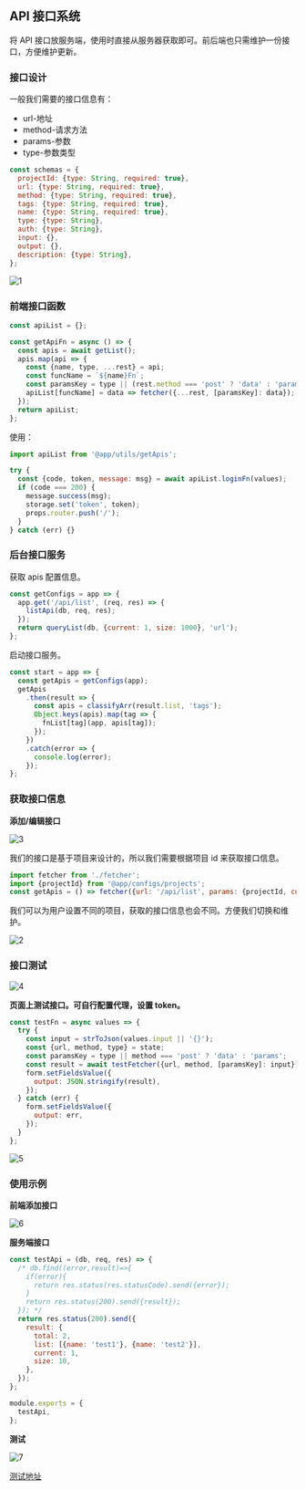 ## API 接口系统

将 API 接口放服务端，使用时直接从服务器获取即可。前后端也只需维护一份接口，方便维护更新。

### 接口设计

一般我们需要的接口信息有：

- url-地址
- method-请求方法
- params-参数
- type-参数类型

```javascript
const schemas = {
  projectId: {type: String, required: true},
  url: {type: String, required: true},
  method: {type: String, required: true},
  tags: {type: String, required: true},
  name: {type: String, required: true},
  type: {type: String},
  auth: {type: String},
  input: {},
  output: {},
  description: {type: String},
};
```

![1](./images/1.png)

### 前端接口函数

```javascript
const apiList = {};

const getApiFn = async () => {
  const apis = await getList();
  apis.map(api => {
    const {name, type, ...rest} = api;
    const funcName = `${name}Fn`;
    const paramsKey = type || (rest.method === 'post' ? 'data' : 'params');
    apiList[funcName] = data => fetcher({...rest, [paramsKey]: data});
  });
  return apiList;
};
```

使用：

```javascript
import apiList from '@app/utils/getApis';

try {
  const {code, token, message: msg} = await apiList.loginFn(values);
  if (code === 200) {
    message.success(msg);
    storage.set('token', token);
    props.router.push('/');
  }
} catch (err) {}
```

### 后台接口服务

获取 apis 配置信息。

```javascript
const getConfigs = app => {
  app.get('/api/list', (req, res) => {
    listApi(db, req, res);
  });
  return queryList(db, {current: 1, size: 1000}, 'url');
};
```

启动接口服务。

```javascript
const start = app => {
  const getApis = getConfigs(app);
  getApis
    .then(result => {
      const apis = classifyArr(result.list, 'tags');
      Object.keys(apis).map(tag => {
        fnList[tag](app, apis[tag]);
      });
    })
    .catch(error => {
      console.log(error);
    });
};
```

### 获取接口信息

**添加/编辑接口**

![3](./images/3.png)

我们的接口是基于项目来设计的，所以我们需要根据项目 id 来获取接口信息。

```javascript
import fetcher from './fetcher';
import {projectId} from '@app/configs/projects';
const getApis = () => fetcher({url: '/api/list', params: {projectId, current: 1, size: 1000}});
```

我们可以为用户设置不同的项目，获取的接口信息也会不同。方便我们切换和维护。

![2](./images/2.png)

### 接口测试

![4](./images/4.png)

**页面上测试接口。可自行配置代理，设置 token。**

```javascript
const testFn = async values => {
  try {
    const input = strToJson(values.input || '{}');
    const {url, method, type} = state;
    const paramsKey = type || method === 'post' ? 'data' : 'params';
    const result = await testFetcher({url, method, [paramsKey]: input});
    form.setFieldsValue({
      output: JSON.stringify(result),
    });
  } catch (err) {
    form.setFieldsValue({
      output: err,
    });
  }
};
```

![5](./images/5.png)

### 使用示例

**前端添加接口**

![6](./images/6.png)

**服务端接口**

```javascript
const testApi = (db, req, res) => {
  /* db.find((error,result)=>{
    if(error){
      return res.status(res.statusCode).send({error});
    }
    return res.status(200).send({result});
  }); */
  return res.status(200).send({
    result: {
      total: 2,
      list: [{name: 'test1'}, {name: 'test2'}],
      current: 1,
      size: 10,
    },
  });
};

module.exports = {
  testApi,
};
```

**测试**

![7](./images/7.png)

[测试地址](http://ihuxy.com/apis)
